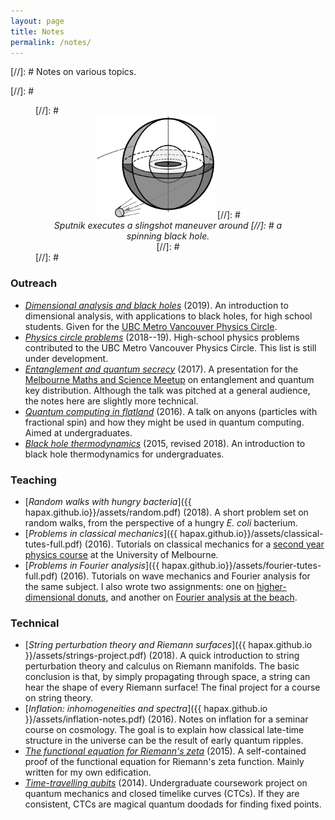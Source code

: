 ```yaml
---
layout: page
title: Notes
permalink: /notes/
---
```


[//]: # Notes on various topics.

[//]: # <figure>
[//]: #    <div style="text-align:center"><img src ="/assets/bh-thermo-pics/kerrv3.png" width="45%" />
[//]: #    <figcaption><i>Sputnik executes a slingshot maneuver around
[//]: #    a spinning black hole.</i></figcaption>
[//]: #	</div>
[//]: #</figure>

### Outreach

- [*Dimensional analysis and black holes*](assets/dimensional-analysis.pdf) (2019). An introduction to dimensional analysis, with
  applications to black holes, for high school students. Given for the
  [UBC Metro Vancouver Physics Circle](https://outreach.phas.ubc.ca/events/metro-vancouver-physics-circle/).
- [*Physics circle problems*](assets/circle-probs.pdf)
(2018--19). High-school physics problems contributed to the UBC Metro Vancouver Physics Circle. This list is still under development.
- [*Entanglement and quantum secrecy*](assets/entanglement.md)
  (2017). A presentation for the
  [Melbourne Maths and Science Meetup](https://www.meetup.com/The-Melbourne-Maths-and-Science-Meetup/) 
  on entanglement and quantum key distribution.
  Although the talk was pitched at a general audience, the notes here
  are slightly more technical.
- [*Quantum computing in flatland*](assets/quasi-qcomp.md)
  (2016). A talk on anyons (particles with fractional spin) and how they
  might be used in quantum computing. Aimed at undergraduates.
- [*Black hole thermodynamics*](assets/bh-thermo.md)
  (2015, revised 2018). An introduction to black hole thermodynamics for undergraduates.

### Teaching

- [*Random walks with hungry bacteria*]({{
  hapax.github.io}}/assets/random.pdf) (2018). A short problem set
  on random walks, from the perspective of a hungry *E. coli*
  bacterium.
- [*Problems in classical mechanics*]({{
  hapax.github.io}}/assets/classical-tutes-full.pdf) (2016). Tutorials
  on classical mechanics for a
  [second year physics course](https://handbook.unimelb.edu.au/subjects/phyc20014)
  at the University of Melbourne.
- [*Problems in Fourier analysis*]({{
  hapax.github.io}}/assets/fourier-tutes-full.pdf) (2016). Tutorials
  on wave mechanics and Fourier analysis for the same subject. I also wrote two assignments: one on
  [higher-dimensional donuts]({{hapax.github.io}}/assets/physical-systems-a2.pdf),
  and another on
  [Fourier analysis at the beach]({{hapax.github.io}}/assets/physical-systems-a3.pdf).

### Technical

- [*String perturbation theory and Riemann surfaces*]({{
  hapax.github.io }}/assets/strings-project.pdf) (2018). A quick introduction
  to string perturbation theory and calculus on Riemann
  manifolds. The basic conclusion is that, by simply propagating
  through space, a string can hear the shape of every Riemann surface!
  The final project for a course on string theory.
- [*Inflation: inhomogeneities and spectra*]({{ hapax.github.io
  }}/assets/inflation-notes.pdf) (2016). Notes on inflation for a
  seminar course on cosmology. The goal is to explain how classical
  late-time structure in the universe can be the result of early
  quantum ripples.
- [*The functional equation for Riemann's zeta*](assets/zeta.md)
  (2015). A self-contained proof of the functional equation
  for Riemann's zeta function. Mainly written for my own edification.
- [*Time-travelling qubits*](/assets/ctc-qm.md) (2014). Undergraduate
  coursework project on quantum
  mechanics and closed timelike curves (CTCs). If they are consistent, CTCs are magical quantum doodads for finding fixed points.
